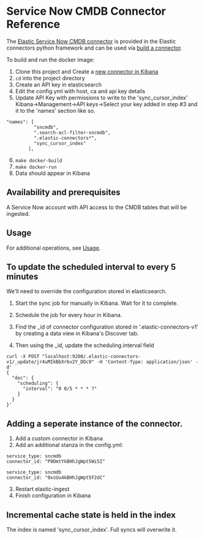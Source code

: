 # Service Now CMDB Connector Reference

The [Elastic Service Now CMDB connector](../../connectors/sources/sncmdb.py) is provided in the Elastic connectors python framework and can be used via [build a connector](https://www.elastic.co/guide/en/enterprise-search/current/build-connector.html).

To build and run the docker image:

1. Clone this project and Create a [new connector in Kibana](https://www.elastic.co/guide/en/enterprise-search/current/build-connector.html)
2. `cd` into the project directory
3. Create an API key in elasticsearch
4. Edit the config.yml with host, ca and api key details
5. Update API Key with permissions to write to the 'sync_cursor_index' Kibana->Management->API keys->Select your key added in step #3 and it to the 'names' section like so.
```
"names": [
          "sncmdb",
          ".search-acl-filter-sncmdb",
          ".elastic-connectors*",
          "sync_cursor_index"
        ],

```

6. `make docker-build`
7. `make docker-run`
8. Data should appear in Kibana

## Availability and prerequisites

A Service Now account with API access to the CMDB tables that will be ingested.

## Usage


For additional operations, see [Usage](https://www.elastic.co/guide/en/enterprise-search/master/connectors-usage.html).


## To update the scheduled interval to every 5 minutes

We'll need to override the configuration stored in elasticsearch.

1. Start the sync job for manually in Kibana. Wait for it to complete.
   
2. Schedule the job for every hour in Kibana.

3. Find the _id of connector configuration stored in '.elastic-connectors-v1' 
    by creating a data view in Kibana's Discover tab. 

4. Then using the _id, update the scheduling.interval field

```
curl -X POST "localhost:9200/.elastic-connectors-v1/_update/jr4uMIkBbXrbv2Y_DDc9" -H 'Content-Type: application/json' -d'
{
  "doc": {
    "scheduling": {
      "interval": "0 0/5 * * * ?"
    }
  }
}'
```

## Adding a seperate instance of the connector.

1. Add a custom connector in Kibana
2. Add an additional stanza in the config.yml:
```
service_type: sncmdb
connector_id: "P9DmtYkBHhJgWpt5Wi5I"

service_type: sncmdb
connector_id: "0xsUu4kBHhJgWpt5F2dC"

```
3. Restart elastic-ingest
4. Finish configuration in Kibana


## Incremental cache state is held in the index

The index is named 'sync_cursor_index'. Full syncs will overwrite it. 